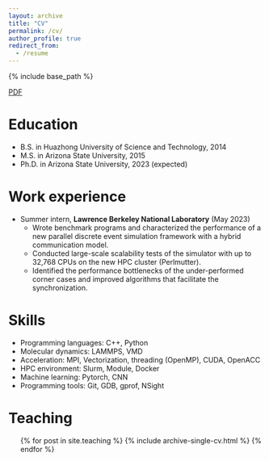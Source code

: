 ```yaml
---
layout: archive
title: "CV"
permalink: /cv/
author_profile: true
redirect_from:
  - /resume
---
```


{% include base_path %}

[PDF](../files/Resume_MDHPC.pdf)

Education
======
* B.S. in Huazhong University of Science and Technology, 2014
* M.S. in Arizona State University, 2015
* Ph.D. in Arizona State University, 2023 (expected)

Work experience
======
* Summer intern, **Lawrence Berkeley National Laboratory**  (May 2023)
  * Wrote benchmark programs and characterized the performance of a new parallel discrete event simulation framework with a hybrid communication model.
  * Conducted large-scale scalability tests of the simulator with up to 32,768 CPUs on the new HPC cluster (Perlmutter).
  * Identified the performance bottlenecks of the under-performed corner cases and improved algorithms that facilitate the synchronization.


Skills
======
 * Programming languages: C++, Python
 * Molecular dynamics: LAMMPS, VMD
 * Acceleration: MPI, Vectorization, threading (OpenMP), CUDA, OpenACC
 * HPC environment: Slurm, Module, Docker
 * Machine learning: Pytorch, CNN
 * Programming tools: Git, GDB, gprof, NSight


Teaching
======
  <ul>{% for post in site.teaching %}
    {% include archive-single-cv.html %}
  {% endfor %}</ul>

<!--
Publications
======
  <ul>{% for post in site.publications %}
    {% include archive-single-cv.html %}
  {% endfor %}</ul>
  
Talks
======
  <ul>{% for post in site.talks %}
    {% include archive-single-talk-cv.html %}
  {% endfor %}</ul>
  
-->
